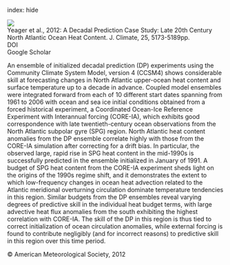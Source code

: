 index: hide

<div class="Citation">
    <div class="Citation-thumb CitationThumb-linked"  data-href="https://doi.org/10.1175/jcli-d-11-00595.1">
      <img src="https://static.claimspace.cloud/climate-study-static/refs/thumbs/11/Yeager_et_al_2012-thumb.png" />
    </div>

  <div class="Citation-body">
    <div class="Citation-text">Yeager et al., 2012: A Decadal Prediction Case Study: Late 20th Century North Atlantic Ocean Heat Content. <span class="Article-journal">J. Climate, </span><span class="Article-volume">25, </span>5173-5189pp.</div>
    <div class="Citation-links">
      <div class="CitationLink" data-href="https://doi.org/10.1175/jcli-d-11-00595.1">
        <div class="CitationLink-icon CitationLink-Doi"></div>
        <div class="CitationLink-text">DOI</div>
      </div>
      <div class="CitationLink" data-href="https://scholar.google.com/scholar?q=10.1175/jcli-d-11-00595.1">
        <div class="CitationLink-icon CitationLink-Scholar"></div>
        <div class="CitationLink-text">Google Scholar</div>
      </div>
    </div>
  </div>
</div>

An ensemble of initialized decadal prediction (DP) experiments using the Community Climate System Model, version 4 (CCSM4) shows considerable skill at forecasting changes in North Atlantic upper-ocean heat content and surface temperature up to a decade in advance. Coupled model ensembles were integrated forward from each of 10 different start dates spanning from 1961 to 2006 with ocean and sea ice initial conditions obtained from a forced historical experiment, a Coordinated Ocean-Ice Reference Experiment with Interannual forcing (CORE-IA), which exhibits good correspondence with late twentieth-century ocean observations from the North Atlantic subpolar gyre (SPG) region. North Atlantic heat content anomalies from the DP ensemble correlate highly with those from the CORE-IA simulation after correcting for a drift bias. In particular, the observed large, rapid rise in SPG heat content in the mid-1990s is successfully predicted in the ensemble initialized in January of 1991. A budget of SPG heat content from the CORE-IA experiment sheds light on the origins of the 1990s regime shift, and it demonstrates the extent to which low-frequency changes in ocean heat advection related to the Atlantic meridional overturning circulation dominate temperature tendencies in this region. Similar budgets from the DP ensembles reveal varying degrees of predictive skill in the individual heat budget terms, with large advective heat flux anomalies from the south exhibiting the highest correlation with CORE-IA. The skill of the DP in this region is thus tied to correct initialization of ocean circulation anomalies, while external forcing is found to contribute negligibly (and for incorrect reasons) to predictive skill in this region over this time period.

<div class="Citation-copy">
&copy; American Meteorological Society, 2012
</div>